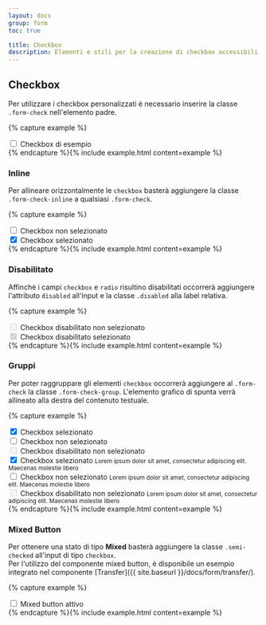 ```yaml
---
layout: docs
group: form
toc: true

title: Checkbox
description: Elementi e stili per la creazione di checkbox accessibili.
---
```


## Checkbox

Per utilizzare i checkbox personalizzati è necessario inserire la classe `.form-check` nell'elemento padre.

{% capture example %}

<div>
  <div class="form-check">
    <input id="checkbox1" type="checkbox">
    <label for="checkbox1">Checkbox di esempio</label>
  </div>
</div>
{% endcapture %}{% include example.html content=example %}

### Inline

Per allineare orizzontalmente le `checkbox` basterà aggiungere la classe `.form-check-inline` a qualsiasi `.form-check`.

{% capture example %}

<div>
    <div class="form-check form-check-inline">
      <input id="checkbox2" type="checkbox">
      <label for="checkbox2">Checkbox non selezionato</label>
    </div>
    <div class="form-check form-check-inline">
      <input id="checkbox3" type="checkbox" checked="checked">
      <label for="checkbox3">Checkbox selezionato</label>
    </div>
</div>
{% endcapture %}{% include example.html content=example %}

### Disabilitato

Affinchè i campi `checkbox` e `radio` risultino disabilitati occorrerà aggiungere l'attributo `disabled` all'input e la classe `.disabled` alla label relativa.

{% capture example %}

<div>
  <div class="form-check">
    <input id="checkbox4" type="checkbox" disabled>
    <label for="checkbox4" class="disabled">Checkbox disabilitato non selezionato</label>
  </div>
  <div class="form-check">
    <input id="checkbox5" type="checkbox" disabled checked="checked">
    <label for="checkbox5" class="disabled">Checkbox disabilitato selezionato</label>
  </div>
</div>
{% endcapture %}{% include example.html content=example %}

### Gruppi

Per poter raggruppare gli elementi `checkbox` occorrerà aggiungere al `.form-check` la classe `.form-check-group`. L'elemento grafico di spunta verrà allineato alla destra del contenuto testuale.

{% capture example %}

<div>
  <div class="row">
    <div class="col-5">
      <div class="form-check form-check-group">
        <input id="checkbox6" type="checkbox" checked="checked">
        <label for="checkbox6">Checkbox selezionato</label>
      </div>
      <div class="form-check form-check-group">
        <input id="checkbox7" type="checkbox">
        <label for="checkbox7">Checkbox non selezionato</label>
      </div>
      <div class="form-check form-check-group">
        <input id="checkbox8" type="checkbox" disabled="disabled">
        <label for="checkbox8" class="disabled">Checkbox disabilitato non selezionato</label>
      </div>
    </div>
    <div class="col-2"></div>
    <div class="col-5">
      <div class="form-check form-check-group">
        <input id="checkbox9" type="checkbox" aria-labelledby="checkbox9-help" checked="checked">
        <label for="checkbox9">Checkbox selezionato</label>
        <small id="checkbox9-help" class="form-text">Lorem ipsum dolor sit amet, consectetur adipiscing elit. Maecenas molestie libero</small>
      </div>
      <div class="form-check form-check-group">
        <input id="checkbox10" type="checkbox" aria-labelledby="checkbox10-help">
        <label for="checkbox10">Checkbox non selezionato</label>
        <small id="checkbox10-help" class="form-text">Lorem ipsum dolor sit amet, consectetur adipiscing elit. Maecenas molestie libero</small>
      </div>
      <div class="form-check form-check-group">
        <input id="checkbox11" type="checkbox" aria-labelledby="checkbox11-help" disabled="disabled">
        <label for="checkbox11" class="disabled">Checkbox disabilitato non selezionato</label>
        <small id="checkbox11-help" class="form-text">Lorem ipsum dolor sit amet, consectetur adipiscing elit. Maecenas molestie libero</small>
      </div>
    </div>
  </div>
</div>
{% endcapture %}{% include example.html content=example %}

### Mixed Button

Per ottenere una stato di tipo **Mixed** basterà aggiungere la classe `.semi-checked` all'input di tipo `checkbox`.<br>
Per l'utilizzo del componente mixed button, è disponibile un esempio integrato nel componente [Transfer]({{ site.baseurl }}/docs/form/transfer/).

{% capture example %}

<div>
  <div class="row">
    <div class="col-12">
      <div class="form-check">
        <input id="checkbox12" type="checkbox" class="semi-checked">
        <label for="checkbox12">Mixed button attivo</label>
      </div>
    </div>
  </div>
</div>
{% endcapture %}{% include example.html content=example %}

